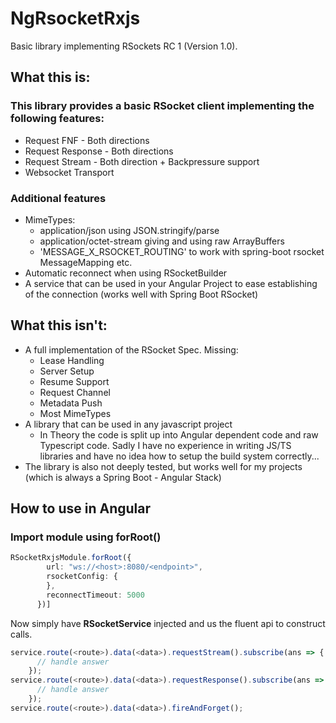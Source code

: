 # NgRsocketRxjs

Basic library implementing RSockets RC 1 (Version 1.0).

## What this is:

### This library provides a basic RSocket client implementing the following features:

* Request FNF - Both directions
* Request Response - Both directions
* Request Stream - Both direction + Backpressure support
* Websocket Transport

### Additional features

* MimeTypes:
  * application/json using JSON.stringify/parse
  * application/octet-stream giving and using raw ArrayBuffers
  * 'MESSAGE_X_RSOCKET_ROUTING' to  work with spring-boot rsocket MessageMapping etc.
* Automatic reconnect when using RSocketBuilder
* A service that can be used in your Angular Project to ease establishing of the connection (works well with Spring Boot RSocket)


## What this isn't:

* A full implementation of the RSocket Spec. Missing:
  * Lease Handling
  * Server Setup
  * Resume Support
  * Request Channel
  * Metadata Push
  * Most MimeTypes
* A library that can be used in any javascript project
  * In Theory the code is split up into Angular dependent code and raw Typescript code. Sadly I have no experience in writing JS/TS libraries and have no idea how to setup the build system correctly...
* The library is also not deeply tested, but works well for my projects (which is always a Spring Boot - Angular Stack)


## How to use in Angular

### Import module using forRoot()

```typescript
RSocketRxjsModule.forRoot({
        url: "ws://<host>:8080/<endpoint>",
        rsocketConfig: {
        },
        reconnectTimeout: 5000
      })]
```

Now simply have **RSocketService** injected and us the fluent api to construct calls.

```typescript
service.route(<route>).data(<data>).requestStream().subscribe(ans => {
      // handle answer
    });
service.route(<route>).data(<data>).requestResponse().subscribe(ans => {
      // handle answer
    });
service.route(<route>).data(<data>).fireAndForget();
```

